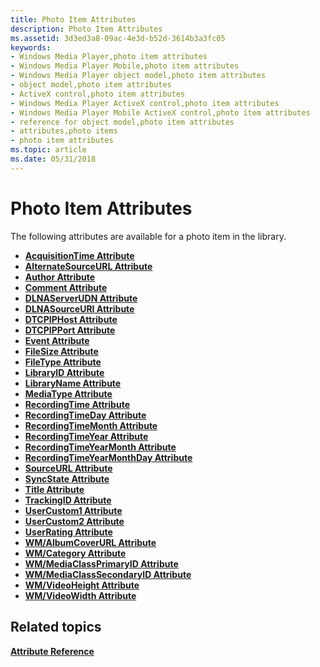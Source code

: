 ```yaml
---
title: Photo Item Attributes
description: Photo Item Attributes
ms.assetid: 3d3ed3a8-09ac-4e3d-b52d-3614b3a3fc05
keywords:
- Windows Media Player,photo item attributes
- Windows Media Player Mobile,photo item attributes
- Windows Media Player object model,photo item attributes
- object model,photo item attributes
- ActiveX control,photo item attributes
- Windows Media Player ActiveX control,photo item attributes
- Windows Media Player Mobile ActiveX control,photo item attributes
- reference for object model,photo item attributes
- attributes,photo items
- photo item attributes
ms.topic: article
ms.date: 05/31/2018
---
```


# Photo Item Attributes

The following attributes are available for a photo item in the library.

-   [**AcquisitionTime Attribute**](acquisitiontime-attribute.md)
-   [**AlternateSourceURL Attribute**](alternatesourceurl-attribute.md)
-   [**Author Attribute**](author-attribute.md)
-   [**Comment Attribute**](comment-attribute.md)
-   [**DLNAServerUDN Attribute**](dlnaserverudn-attribute.md)
-   [**DLNASourceURI Attribute**](dlnasourceuri-attribute.md)
-   [**DTCPIPHost Attribute**](dtcpiphost-attribute.md)
-   [**DTCPIPPort Attribute**](dtcpipport-attribute.md)
-   [**Event Attribute**](event-attribute.md)
-   [**FileSize Attribute**](filesize-attribute.md)
-   [**FileType Attribute**](filetype-attribute.md)
-   [**LibraryID Attribute**](libraryid-attribute.md)
-   [**LibraryName Attribute**](libraryname-attribute.md)
-   [**MediaType Attribute**](mediatype-attribute.md)
-   [**RecordingTime Attribute**](recordingtime-attribute.md)
-   [**RecordingTimeDay Attribute**](recordingtimeday-attribute.md)
-   [**RecordingTimeMonth Attribute**](recordingtimemonth-attribute.md)
-   [**RecordingTimeYear Attribute**](recordingtimeyear-attribute.md)
-   [**RecordingTimeYearMonth Attribute**](recordingtimeyearmonth-attribute.md)
-   [**RecordingTimeYearMonthDay Attribute**](recordingtimeyearmonthday-attribute.md)
-   [**SourceURL Attribute**](sourceurl-attribute.md)
-   [**SyncState Attribute**](syncstate-attribute.md)
-   [**Title Attribute**](title-attribute.md)
-   [**TrackingID Attribute**](trackingid-attribute.md)
-   [**UserCustom1 Attribute**](usercustom1-attribute.md)
-   [**UserCustom2 Attribute**](usercustom2-attribute.md)
-   [**UserRating Attribute**](userrating-attribute.md)
-   [**WM/AlbumCoverURL Attribute**](wm-albumcoverurl-attribute.md)
-   [**WM/Category Attribute**](wm-category-attribute.md)
-   [**WM/MediaClassPrimaryID Attribute**](wm-mediaclassprimaryid-attribute.md)
-   [**WM/MediaClassSecondaryID Attribute**](wm-mediaclasssecondaryid-attribute.md)
-   [**WM/VideoHeight Attribute**](wm-videoheight-attribute.md)
-   [**WM/VideoWidth Attribute**](wm-videowidth-attribute.md)

## Related topics

<dl> <dt>

[**Attribute Reference**](attribute-reference.md)
</dt> </dl>

 

 




